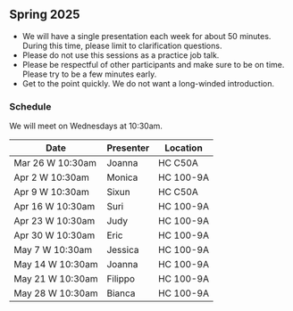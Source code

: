 ## Spring 2025

- We will have a single presentation each week for about 50 minutes. During this time, please limit to clarification questions.
- Please do not use this sessions as a practice job talk.
- Please be respectful of other participants and make sure to be on time. Please try to be a few minutes early.
- Get to the point quickly. We do not want a long-winded introduction.

### Schedule
We will meet on Wednesdays at 10:30am.

| Date                        | Presenter | Location |
|-----------------------------|----------------|----------|
| Mar 26 W 10:30am           | Joanna         | HC C50A    |
| Apr 2 W 10:30am           | Monica            | HC 100-9A     |
| Apr 9 W 10:30am           | Sixun        | HC C50A     |
| Apr 16 W 10:30am          | Suri        | HC 100-9A    |
| Apr 23 W 10:30am          | Judy        | HC 100-9A     |
| Apr 30 W 10:30am           | Eric      | HC 100-9A   |
| May 7 W 10:30am           | Jessica          | HC 100-9A    |
| May 14 W 10:30am         | Joanna            | HC 100-9A     |
| May 21 W 10:30am           | Filippo    | HC 100-9A    |
| May 28 W 10:30am         | Bianca        | HC 100-9A   |
